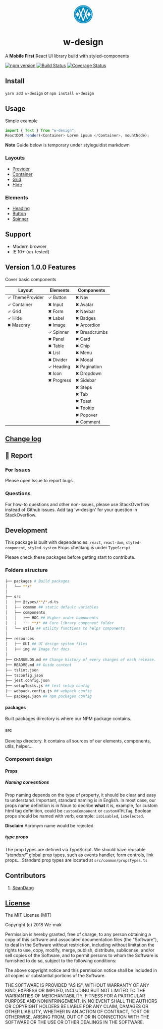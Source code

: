<div align="center">
 <img height="60" width="60" src="resources/img/logo.png">
 <h1>w-design</h1>
</div>

A **Mobile First** React UI library build with styled-components

[![npm version](https://badge.fury.io/js/w-design.svg)](https://badge.fury.io/js/w-design)
[![Build Status](https://travis-ci.org/we-mak/w-design.svg?branch=master)](https://travis-ci.org/we-mak/w-design)
[![Coverage Status](https://coveralls.io/repos/github/we-mak/w-design/badge.svg?branch=master)](https://coveralls.io/github/we-mak/w-design?branch=master)

## Install

`yarn add w-design` or `npm install w-design`

## Usage

Simple example

```js
import { Text } from "w-design";
ReactDOM.render(<Container> Lorem ipsum </Container>, mountNode);
```

**Note** Guide below is temporary under styleguidist markdown

### Layouts

* [Provider](https://github.com/we-mak/w-design/blob/master/src/components/layout/Provider/README.md)
* [Container](https://github.com/we-mak/w-design/blob/master/src/components/layout/Container/README.md)
* [Grid](https://github.com/we-mak/w-design/blob/master/src/components/layout/Grid/README.md)
* [Hide](https://github.com/we-mak/w-design/blob/master/src/components/layout/Hide/README.md)

### Elements

* [Heading](https://github.com/we-mak/w-design/blob/master/src/components/elements/Heading/README.md)
* [Button](https://github.com/we-mak/w-design/blob/master/src/components/elements/Button/README.md)
* [Spinner](https://github.com/we-mak/w-design/blob/master/src/components/elements/Spinner/README.md)

## Support

* Modern browser
* IE 10+ (un-tested)

## Version 1.0.0 Features

Cover basic components

| Layout          | Elements   | Components    |
| --------------- | ---------- | ------------- |
| ✓ ThemeProvider | ✓ Button   | ✖ Nav         |
| ✓ Container     | ✖ Input    | ✖ Avatar      |
| ✓ Grid          | ✖ Form     | ✖ Navbar      |
| ✓ Hide          | ✖ Label    | ✖ Badges      |
| ✖ Masonry       | ✖ Image    | ✖ Arcordion   |
|                 | ✓ Spinner  | ✖ Breadcrumbs |
|                 | ✖ Panel    | ✖ Card        |
|                 | ✖ Table    | ✖ Chip        |
|                 | ✖ List     | ✖ Menu        |
|                 | ✖ Divider  | ✖ Modal       |
|                 | ✓ Heading  | ✖ Pagination  |
|                 | ✖ Icon     | ✖ Dropdown    |
|                 | ✖ Progress | ✖ Sidebar     |
|                 |            | ✖ Steps       |
|                 |            | ✖ Tab         |
|                 |            | ✖ Toast       |
|                 |            | ✖ Tooltip     |
|                 |            | ✖ Popover     |
|                 |            | ✖ Comment     |

## [Change log](./CHANGELOG.md)

## 🐞 Report

### For Issues

Please open Issue to report bugs.

### Questions

For how-to questions and other non-issues, please use StackOverflow instead of Github issues. Add tag 'w-design' for your question in StackOverflow.

## Development

This package is built with dependencies: `react`, `react-dom`, `styled-component`, `styled-system`
Props checking is under `TypeScript`

Please check these packages before getting start to contribute.

### Folders structure

```bash
├── packages # Build packages
│   └── **/*
│
├── src
│   ├── @types/**/*.d.ts
│   ├── common ## static default variables
│   ├── components
│   │   ├── HOC ## Higher order components
│   │   └── **/* ## Core library component folder
│   └── utils ## utility functions to helps components
│
├── resources
│   ├── GUI ## UI design system files
│   ├── img ## Image for docs
│
├── CHANGELOG.md ## Change history of every changes of each release.
├── README.md ## Guide content
├── tslint.json
├── tsconfig.json
├── jest.config.json
├── setupTests.js ## test setup config
├── webpack.config.js ## webpack config
└── package.json ## npm packages config
```

#### packages

Built packages directory is where our NPM package contains.

#### src

Develop directory. It contains all sources of our elements, components, utils, helper...

### Component design

#### Props

##### Naming conventions

Prop naming depends on the type of property, it should be clear and easy to understand. Important, standard naming is in English.
In most case, our props name definition is in Noun to decribe **what** it is, example, for custom html tag definition, could be `customComponent` or `customHTMLTag`.
Boolean props should be named with verb, example: `isDisabled`, `isSelected`.

**Disclaim** Acronym name would be rejected.

##### **type** props

The prop types are defined via TypeScript. We should have reusable _"standard"_ global prop types, such as events handler, form controls, link props...
Standard prop types are located at `src/common/propsTypes.ts`

## Contributors

<ol>
  <li>
   <a href="https://github.com/viiiprock" target="_blank">SeanDang</a>
  </li>
</ol>

## [License](./LICENSE)

The MIT License (MIT)

Copyright (c) 2018 We-mak

Permission is hereby granted, free of charge, to any person obtaining a copy
of this software and associated documentation files (the "Software"), to deal
in the Software without restriction, including without limitation the rights
to use, copy, modify, merge, publish, distribute, sublicense, and/or sell
copies of the Software, and to permit persons to whom the Software is
furnished to do so, subject to the following conditions:

The above copyright notice and this permission notice shall be included in all
copies or substantial portions of the Software.

THE SOFTWARE IS PROVIDED "AS IS", WITHOUT WARRANTY OF ANY KIND, EXPRESS OR
IMPLIED, INCLUDING BUT NOT LIMITED TO THE WARRANTIES OF MERCHANTABILITY,
FITNESS FOR A PARTICULAR PURPOSE AND NONINFRINGEMENT. IN NO EVENT SHALL THE
AUTHORS OR COPYRIGHT HOLDERS BE LIABLE FOR ANY CLAIM, DAMAGES OR OTHER
LIABILITY, WHETHER IN AN ACTION OF CONTRACT, TORT OR OTHERWISE, ARISING FROM,
OUT OF OR IN CONNECTION WITH THE SOFTWARE OR THE USE OR OTHER DEALINGS IN THE
SOFTWARE.
